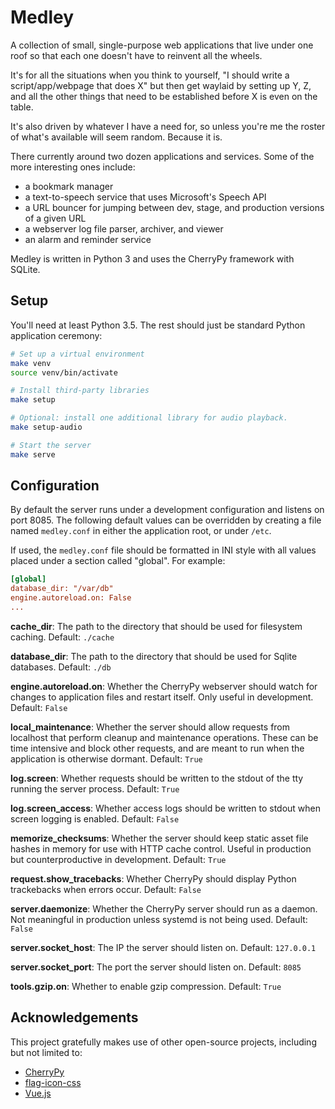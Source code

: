 # Medley

A collection of small, single-purpose web applications that live under
one roof so that each one doesn't have to reinvent all the wheels.

It's for all the situations when you think to yourself, "I should
write a script/app/webpage that does X" but then get waylaid by
setting up Y, Z, and all the other things that need to be established
before X is even on the table.

It's also driven by whatever I have a need for, so unless you're me
the roster of what's available will seem random. Because it is.

There currently around two dozen applications and services. Some of
the more interesting ones include:

* a bookmark manager
* a text-to-speech service that uses Microsoft's Speech API
* a URL bouncer for jumping between dev, stage, and production
  versions of a given URL
* a webserver log file parser, archiver, and viewer
* an alarm and reminder service

Medley is written in Python 3 and uses the CherryPy framework with
SQLite.

## Setup
You'll need at least Python 3.5. The rest should just be standard
Python application ceremony:

```sh
# Set up a virtual environment
make venv
source venv/bin/activate

# Install third-party libraries
make setup

# Optional: install one additional library for audio playback.
make setup-audio

# Start the server
make serve
```

## Configuration
By default the server runs under a development configuration and
listens on port 8085. The following default values can be overridden
by creating a file named `medley.conf` in either the application root,
or under `/etc`.

If used, the `medley.conf` file should be formatted in INI style with
all values placed under a section called "global". For example:

```ini
[global]
database_dir: "/var/db"
engine.autoreload.on: False
...
```

**cache_dir**: The path to the directory that should be used for
filesystem caching. Default: `./cache`

**database_dir**: The path to the directory that should be used for
Sqlite databases. Default: `./db`

**engine.autoreload.on**: Whether the CherryPy webserver should watch
for changes to application files and restart itself. Only useful in
development. Default: `False`

**local_maintenance**: Whether the server should allow requests
from localhost that perform cleanup and maintenance operations. These
can be time intensive and block other requests, and are meant to run
when the application is otherwise dormant. Default: `True`

**log.screen**: Whether requests should be written to the stdout of the
tty running the server process. Default: `True`

**log.screen_access**: Whether access logs should be written to stdout
when screen logging is enabled. Default: `False`

**memorize_checksums**: Whether the server should keep static asset file
hashes in memory for use with HTTP cache control. Useful in production
but counterproductive in development. Default: `True`

**request.show_tracebacks**: Whether CherryPy should display Python
trackebacks when errors occur. Default: `False`

**server.daemonize**: Whether the CherryPy server should run as a
daemon. Not meaningful in production unless systemd is not being
used. Default: `False`

**server.socket_host**: The IP the server should listen on. Default:
`127.0.0.1`

**server.socket_port**: The port the server should listen on. Default:
`8085`

**tools.gzip.on**: Whether to enable gzip compression. Default: `True`

## Acknowledgements

This project gratefully makes use of other open-source projects,
including but not limited to:

* [CherryPy](https://cherrypy.org/)
* [flag-icon-css](http://flag-icon-css.lip.is/)
* [Vue.js](https://vuejs.org/)
